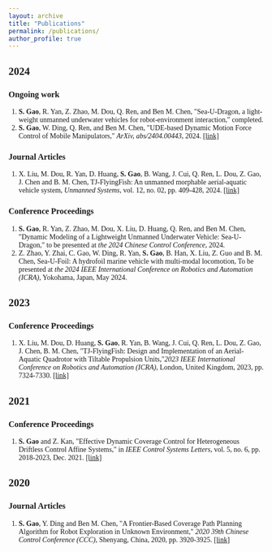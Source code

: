 ```yaml
---
layout: archive
title: "Publications"
permalink: /publications/
author_profile: true
---
```


<html>
<head>
    <style>
        body {
            font-family: 'Times New Roman', Times, serif;
        }
        ol {
            padding-left: 20px;
        }
    </style>
</head>
<body>
    <h2>2024</h2>
    <h3>Ongoing work</h3>
    <ol>
        <li><strong>S. Gao</strong>, R. Yan, Z. Zhao, M. Dou, Q. Ren, and Ben M. Chen, "Sea-U-Dragon, a light-weight
            unmanned underwater vehicles for robot-environment interaction," completed.</li>
        <li><strong>S. Gao</strong>, W. Ding, Q. Ren, and Ben M. Chen, "UDE-based Dynamic Motion Force Control of Mobile Manipulators," <em>ArXiv, abs/2404.00443</em>, 2024. <a href="https://arxiv.org/abs/2404.00443" target="_blank">[link]</a></li>
    </ol>
    <h3>Journal Articles</h3>
    <ol>
        <li>X. Liu, M. Dou, R. Yan, D. Huang, <strong>S. Gao</strong>, B. Wang, J. Cui, Q. Ren, L. Dou, Z. Gao, J. Chen and B. M. Chen, TJ-FlyingFish: An unmanned morphable aerial-aquatic vehicle system, <em>Unmanned Systems</em>, vol. 12, no. 02, pp. 409-428, 2024. <a href="https://www.worldscientific.com/doi/abs/10.1142/S230138502441019X" target="_blank">[link]</a></li>
    </ol>
    <h3>Conference Proceedings</h3>
    <ol>
        <li><strong>S. Gao</strong>, R. Yan, Z. Zhao, M. Dou, X. Liu, D. Huang, Q. Ren, and Ben M. Chen, "Dynamic Modeling of a Lightweight Unmanned Underwater Vehicle: Sea-U-Dragon," to be presented at <em>the 2024 Chinese Control Conference</em>, 2024.</li>
        <li>Z. Zhao, Y. Zhai, C. Gao, W. Ding, R. Yan, <strong>S. Gao</strong>, B. Han, X. Liu, Z. Guo and B. M. Chen, Sea-U-Foil: A hydrofoil marine vehicle with multi-modal locomotion, To be presented at <em>the 2024 IEEE International Conference on Robotics and Automation (ICRA)</em>, Yokohama, Japan, May 2024.</li>
    </ol>
    <h2>2023</h2>
    <h3>Conference Proceedings</h3>
    <ol>
        <li>X. Liu, M. Dou, D. Huang, <strong>S. Gao</strong>, R. Yan, B. Wang, J. Cui, Q. Ren, L. Dou, Z. Gao, J. Chen, B. M. Chen, "TJ-FlyingFish: Design and Implementation of an Aerial-Aquatic Quadrotor with Tiltable Propulsion Units,"<em>2023 IEEE International Conference on Robotics and Automation (ICRA)</em>, London, United Kingdom, 2023, pp. 7324-7330. <a href="https://ieeexplore.ieee.org/document/10160899" target="_blank">[link]</a></li>
    </ol>
    <h2>2021</h2>
    <h3>Conference Proceedings</h3>
    <ol>
        <li><strong>S. Gao</strong> and Z. Kan, "Effective Dynamic Coverage Control for Heterogeneous Driftless Control Affine Systems," in <em>IEEE Control Systems Letters</em>, vol. 5, no. 6, pp. 2018-2023, Dec. 2021. <a href="https://ieeexplore.ieee.org/document/9302698" target="_blank">[link]</a></li>
    </ol>
    <h2>2020</h2>
    <h3>Journal Articles</h3>
    <ol>
        <li><strong>S. Gao</strong>, Y. Ding and Ben M. Chen, "A Frontier-Based Coverage Path Planning Algorithm for Robot Exploration in Unknown Environment," <em>2020 39th Chinese Control Conference (CCC)</em>, Shenyang, China, 2020, pp. 3920-3925. <a href="https://ieeexplore.ieee.org/document/9188784" target="_blank">[link]</a></li>
    </ol>
</body>
</html>

<!-- 
### Journal Articles

1. X. Liu, M. Dou, R. Yan, D. Huang, **S. Gao**, B. Wang, J. Cui, Q. Ren, L. Dou, Z. Gao, J. Chen and B. M. Chen, TJ-FlyingFish: An unmanned morphable aerial-aquatic vehicle system,  *Unmanned Systems* , in press.

### Conference Proceedings

1. Z. Zhao, Y. Zhai, C. Gao, W. Ding, R. Yan, **S. Gao**, B. Han, X. Liu, Z. Guo and B. M. Chen, Sea-U-Foil: A hydrofoil marine vehicle with multi-modal locomotion, To be presented at  *the 2024 IEEE International Conference on Robotics and Automation (ICRA)* , Yokohama, Japan, May 2024.

## 2023

### Conference Proceedings

1. X. Liu, M. Dou, D. Huang, **S. Gao**, R. Yan, B. Wang, J. Cui, Q. Ren, L. Dou,  Z. Gao, J. Chen, B. M. Chen, "TJ-FlyingFish: Design and Implementation of an Aerial-Aquatic Quadrotor with Tiltable Propulsion Units,"*2023 IEEE International Conference on Robotics and Automation (ICRA)* , London, United Kingdom, 2023, pp. 7324-7330.

## 2021

### Conference Proceedings

1. **S. Gao** and Z. Kan, "Effective Dynamic Coverage Control for Heterogeneous Driftless Control Affine Systems," in  *IEEE Control Systems Letters* , vol. 5, no. 6, pp. 2018-2023, Dec. 2021.

## 2020

### Journal Articles

1. **S. Gao**, Y. Ding and Ben M. Chen, "A Frontier-Based Coverage Path Planning Algorithm
   for Robot Exploration in Unknown Environment,"  *2020 39th Chinese Control Conference (CCC)* , Shenyang, China, 2020, pp. 3920-3925. -->


<!-- {% if author.googlescholar %}
  You can also find my articles on <u><a href="{{author.googlescholar}}">my Google Scholar profile</a>.</u>
{% endif %}

{% include base_path %}

{% for post in site.publications reversed %}
  {% include archive-single.html %}
{% endfor %} -->
